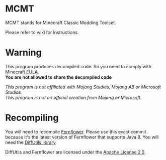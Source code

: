 # MCMT
MCMT stands for Minecraft Classic Modding Toolset.

Please refer to wiki for instructions.

# Warning
This program produces decompiled code. So you need to comply with [Minecraft EULA](https://account.mojang.com/terms).\
**You are not allowed to share the decompiled code**

*This program is not affiliated with Mojang Studios, Mojang AB or Microsoft Studios.\
This program is not an official creation from Mojang or Microsoft.*

# Recompiling
You will need to recompile [Fernflower](https://github.com/JetBrains/intellij-community/tree/645a720b58c96b8b1e08525e73fceff85dd4b1e4/plugins/java-decompiler/engine). Please use this exact commit because it's the latest version of Fernflower that supports Java 8.
You will need the [DiffUtils library](https://search.maven.org/artifact/com.googlecode.java-diff-utils/diffutils/1.3.0/jar).

DiffUtils and Fernflower are licensed under the [Apache License 2.0](https://www.apache.org/licenses/LICENSE-2.0.txt).
